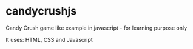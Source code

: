 # candycrushjs

Candy Crush game like example in javascript - for learning purpose only


It uses: HTML, CSS and Javascript
